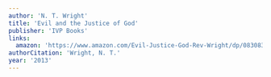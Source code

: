 ```yaml
---
author: 'N. T. Wright'
title: 'Evil and the Justice of God'
publisher: 'IVP Books'
links:
  amazon: 'https://www.amazon.com/Evil-Justice-God-Rev-Wright/dp/083083415X'
authorCitation: 'Wright, N. T.'
year: '2013'
---
```

